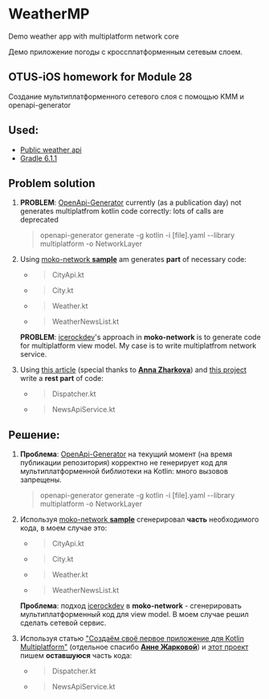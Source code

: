 # WeatherMP
Demo weather app with multiplatform network core

Демо приложение погоды с кроссплатформенным сетевым слоем.

## OTUS-iOS homework for Module 28

Создание мультиплатформенного сетевого слоя с помощью KMM и openapi-generator

## Used: 
* [Public weather api](https://www.metaweather.com/api)
* [Gradle 6.1.1](https://gradle.org/releases/)

## Problem solution
  
1. **PROBLEM**: [OpenApi-Generator](https://github.com/OpenAPITools/openapi-generator) currently (as a publication day) not generates multiplatfrom kotlin code correctly: lots of calls are deprecated
    >openapi-generator generate -g kotlin -i [file].yaml --library multiplatform -o NetworkLayer 
2. Using [moko-network **sample**](https://github.com/icerockdev/moko-network) am generates **part** of necessary code:
    * >CityApi.kt
    * >City.kt
    * >Weather.kt
    * >WeatherNewsList.kt
    
   **PROBLEM**: [icerockdev](https://github.com/icerockdev)'s approach in **moko-network** is to generate code for multiplatform view model. 
   My case is to write multiplatfrom network service.
3. Using [this article](https://tproger.ru/articles/creating-an-app-for-kotlin-multiplatform) (special thanks to [**Anna Zharkova**](https://github.com/anioutkazharkova)) and [this project](https://github.com/anioutkazharkova/kmp_news_sample) write a **rest part** of code:
    * >Dispatcher.kt
    * >NewsApiService.kt
   
## Решение:

1. **Проблема**: [OpenApi-Generator](https://github.com/OpenAPITools/openapi-generator) на текущий момент (на время публикации репозитория) корректно не генерирует код для мультиплатформенной библиотеки на Kotlin: много вызовов запрещены.
    >openapi-generator generate -g kotlin -i [file].yaml --library multiplatform -o NetworkLayer 
2. Используя [moko-network **sample**](https://github.com/icerockdev/moko-network) сгенерировал **часть** необходимого кода, в моем случае это:
    * >CityApi.kt
    * >City.kt
    * >Weather.kt
    * >WeatherNewsList.kt
    
   **Проблема**: подход [icerockdev](https://github.com/icerockdev) в **moko-network** - сгенерировать мультиплатформенный код для view model. 
   В моем случае решил сделать сетевой сервис.
3. Используя статью ["Создаём своё первое приложение для Kotlin Multiplatform"](https://tproger.ru/articles/creating-an-app-for-kotlin-multiplatform) (отдельное спасибо [**Анне Жарковой**](https://github.com/anioutkazharkova)) и [этот проект](https://github.com/anioutkazharkova/kmp_news_sample) пишем **оставшуюся** часть кода:
    * >Dispatcher.kt
    * >NewsApiService.kt
